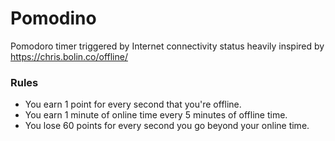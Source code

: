 # Pomodino
Pomodoro timer triggered by Internet connectivity status heavily inspired by https://chris.bolin.co/offline/

### Rules
 - You earn 1 point for every second that you're offline.
 - You earn 1 minute of online time every 5 minutes of offline time.
 - You lose 60 points for every second you go beyond your online time.